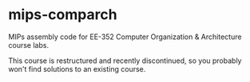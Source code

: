 # mips-comparch
MIPs assembly code for EE-352 Computer Organization &amp; Architecture course labs.

This course is restructured and recently discontinued, so you probably won't find solutions to an existing course.
